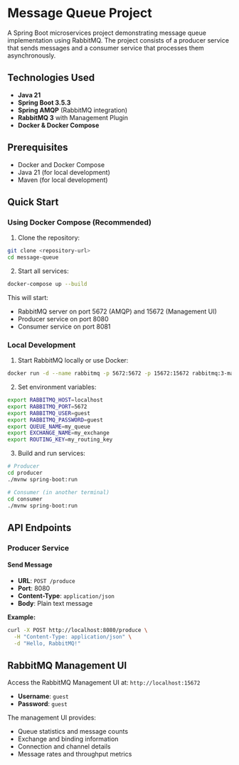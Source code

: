 # Message Queue Project

A Spring Boot microservices project demonstrating message queue implementation using RabbitMQ. The project consists of a producer service that sends messages and a consumer service that processes them asynchronously.

## Technologies Used

- **Java 21**
- **Spring Boot 3.5.3**
- **Spring AMQP** (RabbitMQ integration)
- **RabbitMQ 3** with Management Plugin
- **Docker & Docker Compose**

## Prerequisites

- Docker and Docker Compose
- Java 21 (for local development)
- Maven (for local development)

## Quick Start

### Using Docker Compose (Recommended)

1. Clone the repository:

```bash
git clone <repository-url>
cd message-queue
```

2. Start all services:

```bash
docker-compose up --build
```

This will start:

- RabbitMQ server on port 5672 (AMQP) and 15672 (Management UI)
- Producer service on port 8080
- Consumer service on port 8081

### Local Development

1. Start RabbitMQ locally or use Docker:

```bash
docker run -d --name rabbitmq -p 5672:5672 -p 15672:15672 rabbitmq:3-management
```

2. Set environment variables:

```bash
export RABBITMQ_HOST=localhost
export RABBITMQ_PORT=5672
export RABBITMQ_USER=guest
export RABBITMQ_PASSWORD=guest
export QUEUE_NAME=my_queue
export EXCHANGE_NAME=my_exchange
export ROUTING_KEY=my_routing_key
```

3. Build and run services:

```bash
# Producer
cd producer
./mvnw spring-boot:run

# Consumer (in another terminal)
cd consumer
./mvnw spring-boot:run
```

## API Endpoints

### Producer Service

#### Send Message

- **URL**: `POST /produce`
- **Port**: 8080
- **Content-Type**: `application/json`
- **Body**: Plain text message

**Example:**

```bash
curl -X POST http://localhost:8080/produce \
  -H "Content-Type: application/json" \
  -d "Hello, RabbitMQ!"
```

## RabbitMQ Management UI

Access the RabbitMQ Management UI at: `http://localhost:15672`

- **Username**: `guest`
- **Password**: `guest`

The management UI provides:

- Queue statistics and message counts
- Exchange and binding information
- Connection and channel details
- Message rates and throughput metrics
